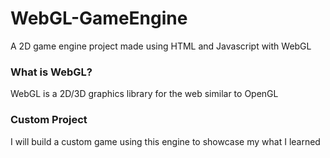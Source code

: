 # WebGL-GameEngine
A 2D game engine project made using HTML and Javascript with WebGL

<h3>What is WebGL?</h3>
WebGL is a 2D/3D graphics library for the web similar to OpenGL

<h3>Custom Project</h3>
I will build a custom game using this engine to showcase my what I learned
